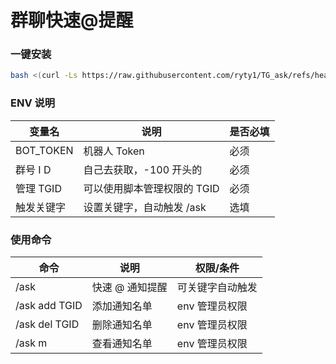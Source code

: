 # 群聊快速@提醒

### 一键安装

```bash
bash <(curl -Ls https://raw.githubusercontent.com/ryty1/TG_ask/refs/heads/main/install.sh)
```
### ENV 说明

| 变量名        | 说明                              | 是否必填 |
|---------------|---------------------------------|---------|
| BOT_TOKEN     | 机器人 Token                      | 必须    |
| 群号 I D       | 自己去获取，-100 开头的           | 必须    |
| 管理 TGID     | 可以使用脚本管理权限的 TGID       | 必须    |
| 触发关键字    | 设置关键字，自动触发 /ask         | 选填    |

### 使用命令

| 命令                 | 说明                       | 权限/条件           |
|----------------------|----------------------------|------------------|
| /ask                 | 快速 @ 通知提醒             | 可关键字自动触发   |
| /ask add TGID      | 添加通知名单               | env 管理员权限     |
| /ask del TGID      | 删除通知名单               | env 管理员权限     |
| /ask m               | 查看通知名单               | env 管理员权限     |
